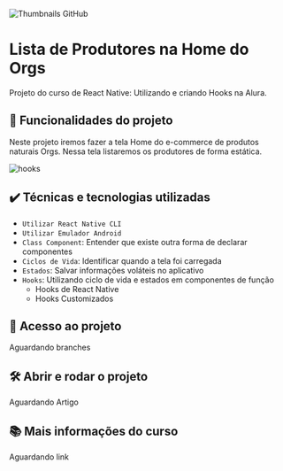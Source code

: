 ![Thumbnails GitHub](https://user-images.githubusercontent.com/9091491/131161965-2c17a8ae-b7c2-49d4-b072-f636cb989a18.png)

# Lista de Produtores na Home do Orgs

Projeto do curso de React Native: Utilizando e criando Hooks na Alura.

## 🔨 Funcionalidades do projeto

Neste projeto iremos fazer a tela Home do e-commerce de produtos naturais Orgs. Nessa tela listaremos os produtores de forma estática.

![hooks](https://user-images.githubusercontent.com/9091491/131163034-18cc72ba-8405-4676-a755-a6280d505fd1.gif)

## ✔️ Técnicas e tecnologias utilizadas

- `Utilizar React Native CLI`
- `Utilizar Emulador Android`
- `Class Component`: Entender que existe outra forma de declarar componentes
- `Ciclos de Vida`: Identificar quando a tela foi carregada
- `Estados`: Salvar informações voláteis no aplicativo
- `Hooks`: Utilizando ciclo de vida e estados em componentes de função
  - Hooks de React Native
  - Hooks Customizados

## 📁 Acesso ao projeto

Aguardando branches

## 🛠️ Abrir e rodar o projeto

Aguardando Artigo

## 📚 Mais informações do curso

Aguardando link
